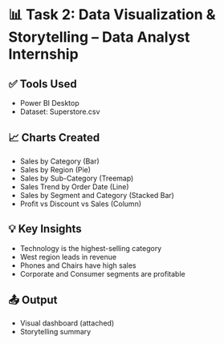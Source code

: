 # 📊 Task 2: Data Visualization & Storytelling – Data Analyst Internship

## ✅ Tools Used
- Power BI Desktop
- Dataset: Superstore.csv

## 📈 Charts Created
- Sales by Category (Bar)
- Sales by Region (Pie)
- Sales by Sub-Category (Treemap)
- Sales Trend by Order Date (Line)
- Sales by Segment and Category (Stacked Bar)
- Profit vs Discount vs Sales (Column)

## 💡 Key Insights
- Technology is the highest-selling category
- West region leads in revenue
- Phones and Chairs have high sales
- Corporate and Consumer segments are profitable

## 📤 Output
- Visual dashboard (attached)
- Storytelling summary
